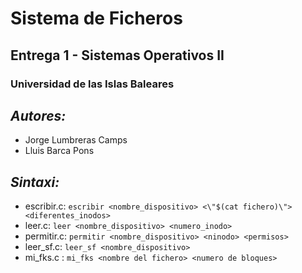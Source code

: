 # Sistema de Ficheros
## Entrega 1 - Sistemas Operativos II
### Universidad de las Islas Baleares

## *Autores:*
- Jorge Lumbreras Camps
- Lluis Barca Pons

## *Sintaxi:*
- escribir.c: `escribir <nombre_dispositivo> <\"$(cat fichero)\"> <diferentes_inodos>`
- leer.c: `leer <nombre_dispositivo> <numero_inodo>`
- permitir.c: `permitir <nombre_dispositivo> <ninodo> <permisos>`
- leer_sf.c: `leer_sf <nombre_dispositivo>`
- mi_fks.c : `mi_fks <nombre del fichero> <numero de bloques>`